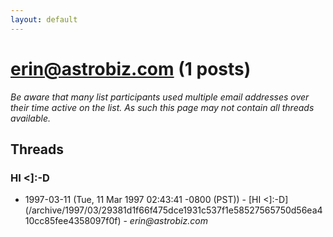 ```yaml
---
layout: default
---
```


# erin@astrobiz.com (1 posts)

_Be aware that many list participants used multiple email addresses over their time active on the list. As such this page may not contain all threads available._

## Threads

### HI <]:-D
+ 1997-03-11 (Tue, 11 Mar 1997 02:43:41 -0800 (PST)) - [HI <]:-D](/archive/1997/03/29381d1f66f475dce1931c537f1e58527565750d56ea410cc85fee4358097f0f) - _erin@astrobiz.com_

